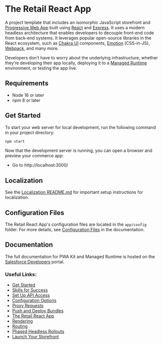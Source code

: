 # The Retail React App

A project template that includes an isomorphic JavaScript storefront and [Progressive Web App](https://developer.mozilla.org/en-US/docs/Web/Progressive_web_apps) built using [React](https://reactjs.org/) and [Express](https://expressjs.com/). It uses a modern headless architecture that enables developers to decouple front-end code from back-end systems. It leverages popular open-source libraries in the React ecosystem, such as [Chakra UI](https://chakra-ui.com/) components, [Emotion](https://emotion.sh/docs/introduction) (CSS-in-JS), [Webpack](https://webpack.js.org/), and many more.

Developers don’t have to worry about the underlying infrastructure, whether they’re developing their app locally, deploying it to a [Managed Runtime](https://developer.salesforce.com/docs/commerce/pwa-kit-managed-runtime/guide/mrt-overview.html) environment, or testing the app live.

## Requirements

-   Node 16 or later
-   npm 8 or later

## Get Started

To start your web server for local development, run the following command in your project directory:

```bash
npm start
```

Now that the development server is running, you can open a browser and preview your commerce app:

-   Go to http://localhost:3000/

## Localization

See the [Localization README.md](./app/translations/README.md) for important setup instructions for localization.

## Configuration Files

The Retail React App's configuration files are located in the `app/config` folder. For more details, see [Configuration Files](https://developer.salesforce.com/docs/commerce/pwa-kit-managed-runtime/guide/configuration-options.html) in the documentation.

## Documentation

The full documentation for PWA Kit and Managed Runtime is hosted on the [Salesforce Developers](https://developer.salesforce.com/docs/commerce/pwa-kit-managed-runtime/overview) portal.

### Useful Links:

-   [Get Started](https://developer.salesforce.com/docs/commerce/pwa-kit-managed-runtime/guide/getting-started.html)
-   [Skills for Success](https://developer.salesforce.com/docs/commerce/pwa-kit-managed-runtime/guide/skills-for-success.html)
-   [Set Up API Access](https://developer.salesforce.com/docs/commerce/pwa-kit-managed-runtime/guide/setting-up-api-access.html)
-   [Configuration Options](https://developer.salesforce.com/docs/commerce/pwa-kit-managed-runtime/guide/configuration-options.html)
-   [Proxy Requests](https://developer.salesforce.com/docs/commerce/pwa-kit-managed-runtime/guide/proxying-requests.html)
-   [Push and Deploy Bundles](https://developer.salesforce.com/docs/commerce/pwa-kit-managed-runtime/guide/pushing-and-deploying-bundles.html)
-   [The Retail React App](https://developer.salesforce.com/docs/commerce/pwa-kit-managed-runtime/guide/retail-react-app.html)
-   [Rendering](https://developer.salesforce.com/docs/commerce/pwa-kit-managed-runtime/guide/rendering.html)
-   [Routing](https://developer.salesforce.com/docs/commerce/pwa-kit-managed-runtime/guide/routing.html)
-   [Phased Headless Rollouts](https://developer.salesforce.com/docs/commerce/pwa-kit-managed-runtime/guide/phased-headless-rollouts.html)
-   [Launch Your Storefront](https://developer.salesforce.com/docs/commerce/pwa-kit-managed-runtime/guide/launching-your-storefront.html)
